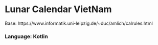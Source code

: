 <h1>Lunar Calendar VietNam</h1>
<p>Base: https://www.informatik.uni-leipzig.de/~duc/amlich/calrules.html</p>
<h3>Language: Kotlin</h3>

